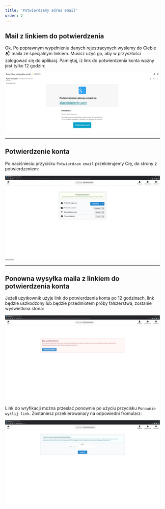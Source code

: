 ```yaml
---
title: 'Potwierdzamy adres email'
order: 2
---
```


## Mail z linkiem do potwierdzenia

Ok. Po poprawnym wypełnieniu danych rejestracynych wyślemy do Ciebie  :mailbox_with_mail: maila ze specjalnym linkiem. Musisz użyć go, aby w przyszłości zalogować się do aplikacj. Pamiętaj, iż link do potwierdzenia konta ważny jest tylko 12 godzin:

![](../images/styp/mail_register.png)

---

## Potwierdzenie konta

Po naciśnieciu przycisku ```Potwierdzam email``` przekierujemy Cię, do strony z potwierdzeniem:

![](../images/styp/confirmation.png)

---

## Ponowna wysyłka maila z linkiem do potwierdzenia konta

Jeżeli użytkownik użyje link do potwierdzenia konta po 12 godzinach, link będzie uszkodzony lub będzie przedmiotem próby fałszerstwa, zostanie wyświetlona stona:

![](../images/styp/confirm_fail.png)


Link do wryfikacji można przesłać ponownie po użyciu przycisku ```Ponownie wyślij link```. Zostaniesz przekierowana/y na odpowiedni fromularz:

![](../images/styp/resend.png)
